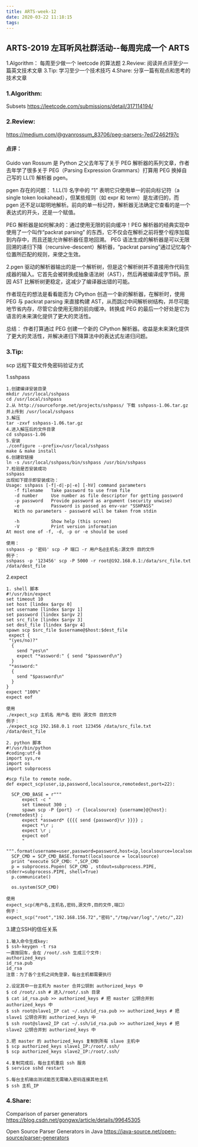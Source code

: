 ```yaml
---
title: ARTS-week-12
date: 2020-03-22 11:18:15
tags:
---
```


## ARTS-2019 左耳听风社群活动--每周完成一个 ARTS
1.Algorithm： 每周至少做一个 leetcode 的算法题
2.Review: 阅读并点评至少一篇英文技术文章
3.Tip: 学习至少一个技术技巧
4.Share: 分享一篇有观点和思考的技术文章

### 1.Algorithm:

Subsets https://leetcode.com/submissions/detail/317114194/

### 2.Review:

https://medium.com/@gvanrossum_83706/peg-parsers-7ed72462f97c

#### 点评：

Guido van Rossum 是 Python 之父去年写了关于 PEG 解析器的系列文章，作者去年学了很多关于 PEG（Parsing Expression Grammars）打算用 PEG 换掉自己写的 LL(1) 解析器 pgen。

pgen 存在的问题： 1.LL(1) 名字中的 “1” 表明它只使用单一的前向标记符（a single token lookahead），但某些规则（如 expr 和 term）是左递归的，而 pgen 还不足以聪明地解析。前向的单一标记符，解析器无法确定它查看的是一个表达式的开头，还是一个赋值。

PEG 解析器是如何解决的：通过使用无限的前向缓冲！PEG 解析器的经典实现中使用了一个叫作“packrat parsing” 的东西，它不仅会在解析之前将整个程序加载到内存中，而且还能允许解析器任意地回溯。 PEG 语法生成的解析器是可以无限回溯的递归下降（recursive-descent）解析器，“packrat parsing”通过记忆每个位置所匹配的规则，来使之生效。

2.pgen 驱动的解析器输出的是一个解析树，但是这个解析树并不直接用作代码生成器的输入。它首先会被转换成抽象语法树（AST），然后再被编译成字节码。原因 AST 比解析树更稳定，这减少了编译器出错的可能。

作者现在的想法是看看能否为 CPython 创造一个新的解析器，在解析时，使用 PEG 与 packrat parsing 来直接构建 AST，从而跳过中间解析树结构，并尽可能地节省内存，尽管它会使用无限的前向缓冲。转换成 PEG 的最后一个好处是它为语言的未来演化提供了更大的灵活性。

总结： 作者打算通过 PEG 创建一个新的 CPython 解析器。收益是未来演化提供了更大的灵活性，并解决递归下降算法中的表达式左递归问题。

### 3.Tip:

scp 远程下载文件免密码验证方式

1.sshpass

``` shell
1.创建编译安装目录
mkdir /usr/local/sshpass
cd /usr/local/sshpass
2.从 http://sourceforge.net/projects/sshpass/ 下载 sshpass-1.06.tar.gz 并上传到 /usr/local/sshpass 
3.解压 
tar -zxvf sshpass-1.06.tar.gz
4.进入解压后的文件目录
cd sshpass-1.06
5.安装
./configure --prefix=/usr/local/sshpass
make & make install
6.创建软链接
ln -s /usr/local/sshpass/bin/sshpass /usr/bin/sshpass
7.检验是否安装成功
sshpass
出现如下提示即安装成功：
Usage: sshpass [-f|-d|-p|-e] [-hV] command parameters
   -f filename   Take password to use from file
   -d number     Use number as file descriptor for getting password
   -p password   Provide password as argument (security unwise)
   -e            Password is passed as env-var "SSHPASS"
   With no parameters - password will be taken from stdin

   -h            Show help (this screen)
   -V            Print version information
At most one of -f, -d, -p or -e should be used

使用：
sshpass -p '密码' scp -P 端口 -r 用户名@主机名:源文件 目的文件
例子： 
sshpass -p '123456' scp -P 5000 -r root@192.168.0.1:/data/src_file.txt /data/dest_file
```

2.expect

``` shell
1. shell 脚本
#!/usr/bin/expect
set timeout 10
set host [lindex $argv 0]
set username [lindex $argv 1]
set password [lindex $argv 2]
set src_file [lindex $argv 3]
set dest_file [lindex $argv 4]
spawn scp $src_file $username@$host:$dest_file
 expect {
 "(yes/no)?"
  {
    send "yes\n"
    expect "*assword:" { send "$password\n"}
  }
 "*assword:"
  {
    send "$password\n"
  }
}
expect "100%"
expect eof

使用
./expect_scp 主机名 用户名 密码 源文件 目的文件
例子：
./expect_scp 192.168.0.1 root 123456 /data/src_file.txt /data/dest_file

2. python 脚本
#!/usr/bin/python
#coding:utf-8
import sys,re
import os
import subprocess
 
#scp file to remote node.
def expect_scp(user,ip,password,localsource,remotedest,port=22):
 
  SCP_CMD_BASE = r"""
      expect -c "
      set timeout 300 ;
      spawn scp -P {port} -r {localsource} {username}@{host}:{remotedest} ;
      expect *assword* {{{{ send {password}\r }}}} ;
      expect *\r ;
      expect \r ;
      expect eof
      "
  """.format(username=user,password=password,host=ip,localsource=localsource,remotedest=remotedest,port=port)
  SCP_CMD = SCP_CMD_BASE.format(localsource = localsource)
  print "execute SCP_CMD: ",SCP_CMD
  p = subprocess.Popen( SCP_CMD , stdout=subprocess.PIPE, stderr=subprocess.PIPE, shell=True)
  p.communicate()
 
  os.system(SCP_CMD)
   
使用
expect_scp(用户名,主机名,密码,源文件,目的文件,端口）
例子：
expect_scp("root","192.168.156.72","密码","/tmp/var/log","/etc/",22)
```

3.建立SSH的信任关系

``` shell
1.输入命令生成key:
$ ssh-keygen -t rsa 
一直按回车，会在 /root/.ssh 生成三个文件:
authorized_keys
id_rsa.pub
id_rsa
注意：为了各个主机之间免登录，每台主机都需要执行

2.设定其中一台主机为 master 合并公钥到 authorized_keys 中
$ cd /root/.ssh # 进入/root/.ssh 目录
$ cat id_rsa.pub >> authorized_keys # 把 master 公钥合并到 authorized_keys 中
$ ssh root@slave1_IP cat ~/.ssh/id_rsa.pub >> authorized_keys # 把 slave1 公钥合并到 authorized_keys 中
$ ssh root@slave2_IP cat ~/.ssh/id_rsa.pub >> authorized_keys # 把 slave2 公钥合并到 authorized_keys 中

3.把 master 的 authorized_keys 复制到所有 slave 主机中
$ scp authorized_keys slave1_IP:/root/.ssh/
$ scp authorized_keys slave2_IP:/root/.ssh/

4.复制完成后，每台主机重启 ssh 服务
$ service sshd restart

5.每台主机输出测试能否无需输入密码连接其他主机
$ ssh 主机_IP
```

### 4.Share:

Comparison of parser generators 
https://blog.csdn.net/gongwx/article/details/99645305

Open Source Parser Generators in Java 
https://java-source.net/open-source/parser-generators
